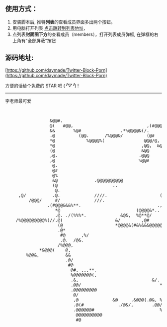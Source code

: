 ## 使用方式：
1. 安装脚本后, 推特**列表**的查看成员界面多出两个按钮。
2. 用电脑打开列表 [点击跳转到列表地址](https://twitter.com/i/lists/1677334530754248706)，
3. 点列表**封面图下方**的查看成员（members），打开列表成员弹框, 在弹框的右上角有"全部屏蔽"按钮

## 源码地址:

[https://github.com/daymade/Twitter-Block-Porn](https://github.com/daymade/Twitter-Block-Porn)

方便的话给个免费的 STAR 吧 (*╹▽╹*) !

---
李老师最可爱
<pre>
                                                                                          #@@,                          
                                                                                       ,@@%.@@                          
                 &@@#.                                                               /@@.   #@*                         
                 @(   #@@,                            ,(#@@@@@@@@@@%@#%@@@@@@@&(   @@@      ,@&                         
                 &&       %@#               .*%@@@@&(/.                         /%&.         @@,                        
                 .@         (@@.      /%@@@&/         (@#      .@@#                          .@&                        
                 *@            %@@@@%(               @@@/@,    @/ @&                          &@                        
                 *@                                 ,@@,  &@. #@   @@                          @@                       
                 (@                                 &@@     %@@&    &@.                         @&                      
                 ,@.                               .@@@              (@,                        (@,                     
                 ,@                                %@@#                              .@@&        @@                     
                  @.                                                               /@@&          *@&                    
                  @#                                                              &@*             @@.                   
                  @%                                                                              .@#                   
                  &@              .@@@@@@@@@@                                                      %@.           ,.     
                  (@                     ..                                        */////.         .@# .(%@@@#*.        
                   @.                                                                ***.        (@@@@                  
     ,@/          .@.             ////.                    (@@@@@@@                        (@&(     .@&                 
         /@@@/     #/             ///.                       @@@@(                                   @@                 
                .(#@@@&&&%**.                             .,(/(%#(,*%@@@&#,.                   ,*#&&&#@&. .             
                   *@                             (@@@@&*..              #@ @&(%@@@@(.                %@.  .    ..      
                   .@. ./(%%%*.             &@&,  %@**@/                  &@/(,(#&@@@@@@               @&               
    /%@@@@@@@@@%(//.@(                    &/        ,@#       ..*/@@@@@@@%&(.                          #@*              
                    (@                    *@@@@&(#&%&&&@@@@@@*.                                 .&@%.  .@#              
                    .@*                                                                                ,@@@@@@@%/.      
                     #@      ,%/                                                                        #@              
                     .@.  /@&.                                                                          (@,             
                    /%@@@,                                                                              #@,             
             *&@@@(    @,                                                                               #@              
        %@@&,          &&                                                                             .#@@              
                       .@/                                                                          @@@@@@              
                        #@                                                                             .%@              
                         @#, ,,,**.                                                   .%&&&(*           *@*             
                         %@@@@@@@(,                                               /&@%.           #@@@@@@@&   .,,.      
                         .&,                            &/.                    .@@.                      #%,*..  .,     
                         .@@/                              *&@@(               @@                                       
                         .@@@@@@@@@                            (@@            %@.                                       
                          @/                                 .(  @@          %@,                                        
                          ,@             &@     .&@@@(.@&, %@@@&@@@@        ,@**@@*.@&&@@@@@(,,                  .      
                          .@(#             ./@&/,       .@@/@*.@,           &@@/ @#@@@@%                  @@%&@@@@*     
                          .@@@@@@#                         %@/                   .@@                  %@@@@@            
                           @@@@@@@@@@                                                               /@@@.@@@/           
                           #@                                                                           ..%@(           
                                
</pre>
